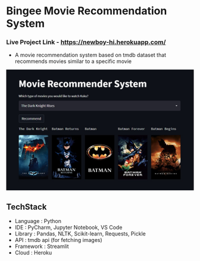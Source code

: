 ﻿# Bingee Movie Recommendation System
 
 ### Live Project Link  - https://newboy-hi.herokuapp.com/
 
 - A movie recommendation system based on tmdb dataset that recommends movies similar to a specific movie

![alt text](https://github.com/techpiyushjoshi/Recommendation-System/blob/main/Untitled.jpg)

## TechStack
- Language : Python
- IDE : PyCharm, Jupyter Notebook, VS Code
- Library : Pandas, NLTK, Scikit-learn, Requests, Pickle
- API : tmdb api (for fetching images)
- Framework : Streamlit
- Cloud : Heroku

